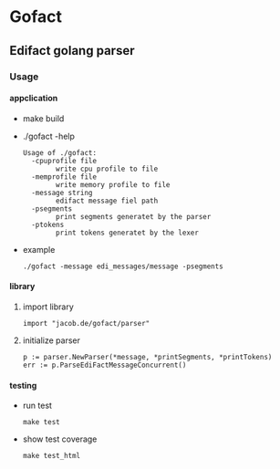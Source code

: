 # Gofact

## Edifact golang parser

### Usage

#### appclication

- make build
- ./gofact -help

    ```
    Usage of ./gofact:
      -cpuprofile file
            write cpu profile to file
      -memprofile file
            write memory profile to file
      -message string
            edifact message fiel path
      -psegments
            print segments generatet by the parser
      -ptokens
            print tokens generatet by the lexer
    ```
 - example
    ```
    ./gofact -message edi_messages/message -psegments
     ```
 
#### library

1. import library
    ```
   import "jacob.de/gofact/parser"
    ```
2. initialize parser
    ```
   p := parser.NewParser(*message, *printSegments, *printTokens)
   err := p.ParseEdiFactMessageConcurrent()
    ```
    
 #### testing
 
- run test
  ```
  make test
  ```
- show test coverage
  ```
  make test_html
  ```
   
